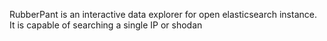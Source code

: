 RubberPant is an interactive data explorer for open elasticsearch instance. It is capable of searching a single IP or shodan